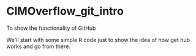 # CIMOverflow_git_intro
To show the functionality of GitHub

We'll start with some simple R code just to show the idea of how get hub works and go from there.
